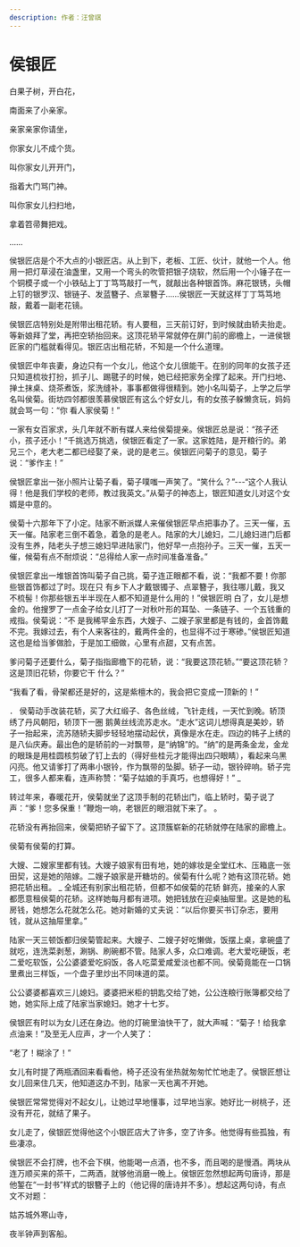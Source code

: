 ```yaml
---
description: 作者：汪曾祺
---
```


# 侯银匠

白果子树，开白花，

南面来了小亲家。

亲家亲家你请坐，

你家女儿不成个货。

叫你家女儿开开门，

指着大门骂门神。

叫你家女儿扫扫地，

拿着笤帚舞把戏。

……

侯银匠店是个不大点的小银匠店。从上到下，老板、工匠、伙计，就他一个人。他用一把灯草浸在油盏里，又用一个弯头的吹管把银子烧软，然后用一个小锤子在一个铜模子或一个小铁砧上丁丁笃笃敲打一气，就敲出各种银首饰。麻花银锈，头帽上钉的银罗汉、银链子、发蓝簪子、点翠簪子……侯银匠一天就这样丁丁笃笃地敲，戴着一副老花镜。

侯银匠店特别处是附带出租花轿。有人要租，三天前订好，到时候就由轿夫抬走。等新娘拜了堂，再把空轿抬回来。这顶花轿平常就停在屏门前的廊檐上，一进侯银匠家的门槛就看得见。银匠店出租花轿，不知是一个什么道理。

侯银匠中年丧妻，身边只有一个女儿，他这个女儿很能干。在别的同年的女孩子还只知道梳妆打扮，抓子儿、踢毽子的时候，她已经把家务全撑了起来。开门扫地、掸土抹桌、烧茶煮饭，浆洗缝补，事事都做得很精到。她小名叫菊子，上学之后学名叫侯菊。街坊四邻都很羡慕侯银匠有这么个好女儿，有的女孩子躲懒贪玩，妈妈就会骂一句：“你 看人家侯菊！”

一家有女百家求，头几年就不断有媒人来给侯菊提亲。侯银匠总是说：“孩子还小，孩子还小！”千挑选万挑选，侯银匠看定了一家。这家姓陆，是开粮行的。弟兄三个，老大老二都已经娶了亲，说的是老三。侯银匠问菊子的意见，菊子说：“爹作主！”

侯银匠拿出一张小照片让菊子看，菊子噗嗤一声笑了。“笑什么？”---“这个人我认得！他是我们学校的老师，教过我英文。”从菊子的神态上，银匠知道女儿对这个女婿是中意的。

侯菊十六那年下了小定。陆家不断派媒人来催侯银匠早点把事办了。三天一催，五天一催。陆家老三倒不着急，着急的是老人。陆家的大儿媳妇，二儿媳妇进门后都没有生养，陆老头子想三媳妇早进陆家门，他好早一点抱孙子。三天一催，五天一催，候菊有点不耐烦说：“总得给人家一点时间准备准备。”

侯银匠拿出一堆银首饰叫菊子自己挑，菊子连正眼都不看，说：“我都不要！你那些银首饰都过了时。现在只 有乡下人才戴银镯子、点翠簪子，我往哪儿戴，我又不梳髻！你那些银五半半现在人都不知道是什么用的！”侯银匠明 白了，女儿是想金的。他搜罗了一点金子给女儿打了一对秋叶形的耳坠、一条链子、一个五钱重的戒指。侯菊说：“不 是我稀罕金东西，大嫂子、二嫂子家里都是有钱的，金首饰戴不完。我嫁过去，有个人来客往的，戴两件金的，也显得不过于寒碜。”侯银匠知道这也是给当爹做脸，于是加工细做，心里有点甜，又有点苦。

爹问菊子还要什么，菊子指指廊檐下的花轿，说：“我要这顶花轿。”“要这顶花轿？这是顶旧花轿，你要它干 什么？”

“我看了看，骨架都还是好的，这是紫檀木的，我会把它变成一顶新的！”

． 侯菊动手改装花轿，买了大红缎子、各色丝绒，飞针走线，一天忙到晚。轿顶绣了丹风朝阳，轿顶下一圈 鹅黄丝线流苏走水。“走水”这词儿想得真是美妙，轿子一抬起来，流苏随轿夫脚步轻轻地摆动起伏，真像是水在走。四边的帏子上绣的是八仙庆寿。最出色的是轿前的一对飘带，是“纳锦”的。“纳”的是两条金龙，金龙的眼珠是用桂圆核剪破了钉上去的（得好些桂元才能得出四只眼睛），看起来乌黑闪亮。他又请爹打了两串小银铃，作为飘带的坠脚。轿子一动，银铃碎响。轿子完工，很多人都来看，连声称赞：“菊子姑娘的手真巧，也想得好！” \_

转过年来，春暖花开，侯菊就坐了这顶手制的花轿出门，临上轿时，菊子说了声：“爹！您多保重！”鞭炮一响，老银匠的眼泪就下来了。 。

花轿没有再抬回来，侯菊把轿子留下了。这顶簇崭新的花轿就停在陆家的廊檐上。

侯菊有侯菊的打算。

大嫂、二嫂家里都有钱。大嫂子娘家有田有地，她的嫁妆是全堂红木、压箱底一张田契，这是她的陪嫁。二嫂子娘家是开糖坊的。侯菊有什么呢？她有这顶花轿。她把花轿出租。 \_ 全城还有别家出租花轿，但都不如侯菊的花轿 鲜亮，接亲的人家都愿意租侯菊的花轿。这样她每月都有进项。她把钱放在迎桌抽屉里。这是她的私房钱，她想怎么花就怎么花。她对新婚的丈夫说：“以后你要买书订杂志，要用钱，就从这抽屉里拿。”

陆家一天三顿饭都归侯菊管起来。大嫂子、二嫂子好吃懒做，饭摆上桌，拿碗盛了就吃，连洗菜剥葱，涮锅、刷碗都不管。陆家人多，众口难调。老大爱吃硬饭，老二爱吃软饭，公公婆婆爱吃焖饭，各人吃菜爱咸爱淡也都不同。侯菊竟能在一口锅里煮出三样饭，一个盘子里炒出不同味道的菜。

公公婆婆都喜欢三儿媳妇。婆婆把米柜的钥匙交给了她，公公连粮行账簿都交给了她，她实际上成了陆家当家媳妇。她才十七岁。

侯银匠有时以为女儿还在身边。他的灯碗里油快干了，就大声喊：“菊子！给我拿点油来！”及至无人应声，才一个人笑了：

“老了！糊涂了！”

女儿有时提了两瓶酒回来看看他，椅子还没有坐热就匆匆忙忙地走了。侯银匠想让女儿回来住几天，他知道这办不到，陆家一天也离不开她。

侯银匠常常觉得对不起女儿，让她过早地懂事，过早地当家。她好比一树桃子，还没有开花，就结了果子。

女儿走了，侯银匠觉得他这个小银匠店大了许多，空了许多。他觉得有些孤独，有些凄凉。

侯银匠不会打牌，也不会下棋，他能喝一点酒，也不多，而且喝的是慢酒。两块从连万顺买来的茶干，二两酒，就够他消磨一晚上。侯银匠忽然想起两句唐诗，那是他錾在“一封书”样式的银簪子上的（他记得的唐诗并不多）。想起这两句诗，有点文不对题：

姑苏城外寒山寺，

夜半钟声到客船。
